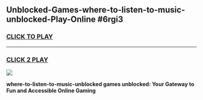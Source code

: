 
## Unblocked-Games-where-to-listen-to-music-unblocked-Play-Online #6rgi3
<h3>
<a href="https://news.freeplayer.one?title=where-to-listen-to-music-unblocked&ref=3">CLICK TO PLAY</a></h3>
<hr>

<h3>
<a href="https://news.freeplayer.one?title=where-to-listen-to-music-unblocked&ref=3">CLICK 2 PLAY</a>
  
</h3>

<a href="https://news.freeplayer.one?title=where-to-listen-to-music-unblocked&ref=3"><img src="https://clearcache.store/games.png"></a>


**where-to-listen-to-music-unblocked games unblocked: Your Gateway to Fun and Accessible Online Gaming**
